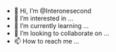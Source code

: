 - 👋 Hi, I’m @Interonesecond
- 👀 I’m interested in ...
- 🌱 I’m currently learning ...
- 💞️ I’m looking to collaborate on ...
- 📫 How to reach me ...

<!---
Interonesecond/Interonesecond is a ✨ special ✨ repository because its `README.md` (this file) appears on your GitHub profile.
You can click the Preview link to take a look at your changes.
--->
